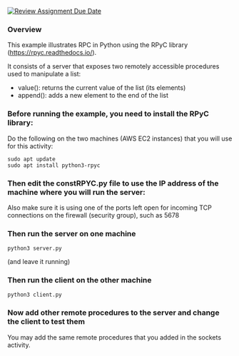 [![Review Assignment Due Date](https://classroom.github.com/assets/deadline-readme-button-22041afd0340ce965d47ae6ef1cefeee28c7c493a6346c4f15d667ab976d596c.svg)](https://classroom.github.com/a/i7KUR3a2)

### Overview

This example illustrates RPC in Python using the RPyC library (https://rpyc.readthedocs.io/).

It consists of a server that exposes two remotely accessible procedures used to manipulate a list:

- value(): returns the current value of the list (its elements)
- append(): adds a new element to the end of the list

### Before running the example, you need to install the RPyC library:

Do the following on the two machines (AWS EC2 instances) that you will use for this activity:

    sudo apt update
    sudo apt install python3-rpyc

### Then edit the constRPYC.py file to use the IP address of the machine where you will run the server:

Also make sure it is using one of the ports left open for incoming TCP connections on the firewall (security group), such as 5678

### Then run the server on one machine

    python3 server.py

(and leave it running)

### Then run the client on the other machine

    python3 client.py

### Now add other remote procedures to the server and change the client to test them

You may add the same remote procedures that you added in the sockets activity.
